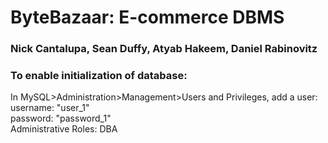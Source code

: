 # ByteBazaar: E-commerce DBMS
### Nick Cantalupa, Sean Duffy, Atyab Hakeem, Daniel Rabinovitz

### To enable initialization of database:
In MySQL>Administration>Management>Users and Privileges, add a user:\
username: "user_1"\
password: "password_1"\
Administrative Roles: DBA

